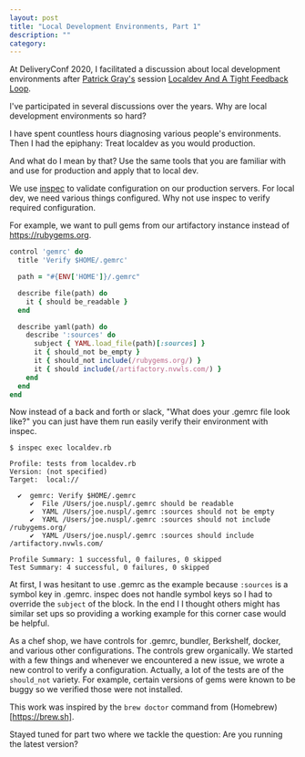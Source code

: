 ```yaml
---
layout: post
title: "Local Development Environments, Part 1"
description: ""
category:
---
```


At DeliveryConf 2020, I facilitated a discussion about local development environments after
[Patrick Gray's](https://www.deliveryconf.com/speakers/patrick-gray/) session
[Localdev And A Tight Feedback Loop](https://www.deliveryconf.com/talks/localdev-and-tight-feedback-loop/).

I've participated in several discussions over the years. Why are local development environments so
hard?

I have spent countless hours diagnosing various people's environments. Then I had the epiphany:
Treat localdev as you would production.

And what do I mean by that? Use the same tools that you are familiar with and use for production
and apply that to local dev.

We use [inspec](https://www.inspec.io) to validate configuration on our production servers. For
local dev, we need various things configured. Why not use inspec to verify required configuration.

For example, we want to pull gems from our artifactory instance instead of https://rubygems.org.

~~~ ruby
control 'gemrc' do
  title 'Verify $HOME/.gemrc'

  path = "#{ENV['HOME']}/.gemrc"

  describe file(path) do
    it { should be_readable }
  end

  describe yaml(path) do
    describe ':sources' do
      subject { YAML.load_file(path)[:sources] }
      it { should_not be_empty }
      it { should_not include(/rubygems.org/) }
      it { should include(/artifactory.nvwls.com/) }
    end
  end
end
~~~

Now instead of a back and forth or slack, "What does your .gemrc file look like?" you can just have
them run easily verify their environment with inspec.

~~~
$ inspec exec localdev.rb

Profile: tests from localdev.rb
Version: (not specified)
Target:  local://

  ✔  gemrc: Verify $HOME/.gemrc
     ✔  File /Users/joe.nuspl/.gemrc should be readable
     ✔  YAML /Users/joe.nuspl/.gemrc :sources should not be empty
     ✔  YAML /Users/joe.nuspl/.gemrc :sources should not include /rubygems.org/
     ✔  YAML /Users/joe.nuspl/.gemrc :sources should include /artifactory.nvwls.com/

Profile Summary: 1 successful, 0 failures, 0 skipped
Test Summary: 4 successful, 0 failures, 0 skipped
~~~

At first, I was hesitant to use .gemrc as the example because `:sources` is a symbol key in .gemrc.
inspec does not handle symbol keys so I had to override the `subject` of the block. In the end I
I thought others might has similar set ups so providing a working example for this corner case
would be helpful.

As a chef shop, we have controls for .gemrc, bundler, Berkshelf, docker, and various other
configurations. The controls grew organically. We started with a few things and whenever we
encountered a new issue, we wrote a new control to verify a configuration. Actually, a lot of the
tests are of the `should_not` variety. For example, certain versions of gems were known to be
buggy so we verified those were not installed.

This work was inspired by the `brew doctor` command from (Homebrew)[https://brew.sh].

Stayed tuned for part two where we tackle the question: Are you running the latest version?

